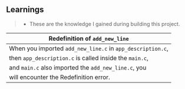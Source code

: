 ## Learnings

> - These are the knowledge I gained during building this project.

| Redefinition of `add_new_line` |
| ------------------------------ |
| When you imported `add_new_line.c` in `app_description.c`, | <br />
| then `app_description.c` is called inside the `main.c`, | <br />
| and `main.c` also imported the `add_new_line.c`, you | <br />
| will encounter the Redefinition error. |
